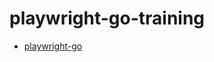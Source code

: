 # playwright-go-training

 * [playwright-go](https://github.com/playwright-community/playwright-go)
